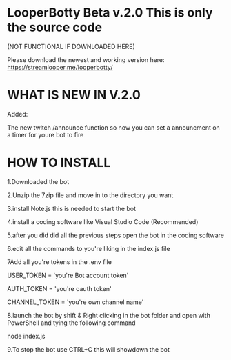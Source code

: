 # LooperBotty Beta v.2.0 This is only the source code 
(NOT FUNCTIONAL IF DOWNLOADED HERE)

Please download the newest and working version here:
https://streamlooper.me/looperbotty/


 # WHAT IS NEW IN V.2.0
Added:

The new twitch /announce function
so now you can set a announcment on a timer for youre bot to fire 




 # HOW TO INSTALL
1.Downloaded the bot

2.Unzip the 7zip file and move in to the directory you want

3.install Note.js this is needed to start the bot

4.install a coding software like Visual Studio Code (Recommended)

5.after you did did all the previous steps open the bot in the coding software

6.edit all the commands to you're liking in the index.js file

7Add all you're tokens in the .env file

USER_TOKEN = 'you're Bot account token'

AUTH_TOKEN = 'you're oauth token'

CHANNEL_TOKEN = 'you're own channel name'

8.launch the bot by shift & Right clicking in the bot folder and open with PowerShell and tying the following command

node index.js 

9.To stop the bot use CTRL+C this will showdown the bot
